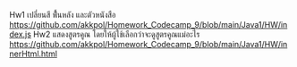 Hw1
เปลี่ยนสี พื้้นหลัง และตัวหนังสือ
https://github.com/akkpol/Homework_Codecamp_9/blob/main/Java1/HW/index.js
Hw2
แสดงสูตรคูณ โดยให้ผู้ใช้เลือกว่าจะดูสูตรคูณแม่อะไร
https://github.com/akkpol/Homework_Codecamp_9/blob/main/Java1/HW/innerHtml.html
